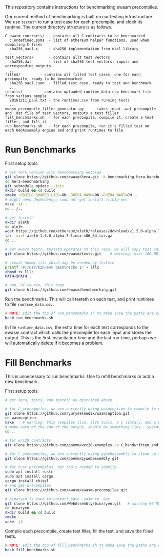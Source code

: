 
This repository contains instructions for benchmarking ewasm precompiles.

Our current method of benchmarking is built on our testing infrastructure. We use `testeth` to run a test case for each precompile, and clock its runtime. The current directory structure is as follows.

```
C_ewasm_contracts/	- contains all C contracts to be benchmarked
  c_undefined.syms	- list of ethereum helper functions, used when compiling C files
  sha256_nacl.c		- sha256 implementation from nacl library
  ...
test_vectors/		- contains allt test vectors
  sha256.dat		- list of sha256 test vectors: inputs and corresponding outputs
  ...
filled/			- contains all filled test cases, one for each precompile, ready to be benchmarked
  sha256_nacl.json	- filled test case, ready to test and benchmark
  ...
results/		- contains uploaded runtime_data.csv benchmark file from various people
  20181211_paul.txt	- the runtimes.csv from running tests
  ...
ewasm_precompile_filler_generator.py	- takes input .wat precompile and .dat file of test vectors, outputs a test filler
fill_benchmarks.sh  - for each precompile, compile it, create a test filler, and fill it
run_benchmarks.sh   - for each precompile, run it's filled test on each WebAssembly engine and and print runtimes to file
```




# Run Benchmarks

First setup tools.

```sh
# get hera version with benchmarking enabled
git clone https://github.com/ewasm/hera.git -b benchmarking hera-benchmarking	#TODO: this does not include benchmarking yet
cd hera-benchmarking
git submodule update --init
mkdir build && cd build
cmake -DBUILD_SHARED_LIBS=ON -DHERA_WAVM=ON -DHERA_WABT=ON ..
# might need dependency: sudo apt-get install zlib1g-dev
make -j4
cd ../..

# get testeth
mkdir aleth
cd aleth
wget https://github.com/ethereum/aleth/releases/download/v1.5.0-alpha.7/aleth-1.5.0-alpha.7-linux-x86_64.tar.gz
tar -xvzf aleth-1.5.0-alpha.7-linux-x86_64.tar.gz
cd ..

# get ewasm tests, testeth operates on this repo, we will copy test cases into here for benchmarking
git clone https://github.com/ewasm/tests.git	# warning: over 100 MB

# create dummy lllc which may be needed by testeth
printf '#!/usr/bin/env bash\necho 1' > lllc
chmod +x lllc
PATH=$PATH:.

# and, of course, this repo
git clone https://github.com/ewasm/benchmarking.git
```

Run the benchmarks. This will call testeth on each test, and print runtimes to file `runtime_data.csv`.

```sh
# NOTE: edit the top of run_benchmarks.sh to make sure the paths are correct
bash run_benchmarks.sh
```

In file `runtime_data.csv`, the extra time for each test corresponds to the ewasm contract which calls the precompile for each input and stores the output. This is the first instantiation-time and the last run-time, perhaps we will automatically delete if it becomes a problem.







# Fill Benchmarks

This is unnecessary to run benchmarks. Use to refill benchmarks or add a new benchmark.

First setup tools.

```sh
# get hera, tests, and testeth as described above

# for C precompiles, we are currently using wasmception to compile to wasm
git clone https://github.com/yurydelendik/wasmception.git
cd wasmception
make	# Warning: this compiles llvm, llvm tools, a C library, and a C++ library. Requires lots of internet bandwidth, RAM, disk-space, and one hour compiling on a mid-level laptop.
# make note of the end of the output, should be something like --sysroot=/home/user/repos/benchmarking/wasmception/sysroot
cd ..

# for wrc20 contracts
git clone https://github.com/poemm/wrc20-examples -b C_handwritten_and_tester

# for C precompiles, we are currently using pywebassembly to clean up the wasm
git clone https://github.com/poemm/pywebassembly.git

# for Rust precompiles, get tools needed to compile
sudo apt install rustc
sudo apt install cargo
cargo install chisel
# and get precompiles
git clone https://github.com/ewasm/ewasm-precompiles.git

# binaryen is used to convert each .wasm to .wat
git clone https://github.com/WebAssembly/binaryen.git	# warning 90 MB, can also download precompiled binaries which are 15 MB
cd binaryen
mkdir build && cd build
cmake ..
make -j4
```

Compile each precompile, create test filler, fill the test, and save the filled tests.

```sh
# NOTE: edit the top of fill_benchmarks.sh to make sure the paths are correct
bash fill_benchmarks.sh
```

